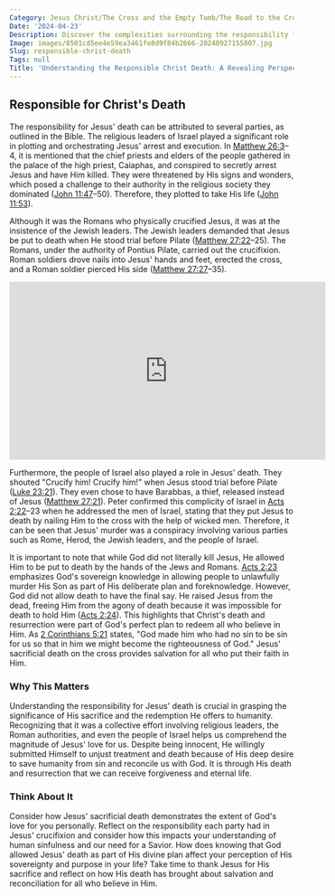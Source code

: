 ```yaml
---
Category: Jesus Christ/The Cross and the Empty Tomb/The Road to the Cross
Date: '2024-04-23'
Description: Discover the complexities surrounding the responsibility for Christ's death in this thought-provoking article. Explore the historical, religious, and ethical implications of this profound event.
Image: images/8501cd5ee4e59ea3461fe8d9f84b2666-20240927155807.jpg
Slug: responsible-christ-death
Tags: null
Title: 'Understanding the Responsible Christ Death: A Revealing Perspective for Believers'
---
```


## Responsible for Christ's Death

The responsibility for Jesus' death can be attributed to several parties, as outlined in the Bible. The religious leaders of Israel played a significant role in plotting and orchestrating Jesus' arrest and execution. In [Matthew 26:3](https://www.bibleref.com/Matthew/26/Matthew-26-3.html)–4, it is mentioned that the chief priests and elders of the people gathered in the palace of the high priest, Caiaphas, and conspired to secretly arrest Jesus and have Him killed. They were threatened by His signs and wonders, which posed a challenge to their authority in the religious society they dominated ([John 11:47](https://www.bibleref.com/John/11/John-11-47.html)–50). Therefore, they plotted to take His life ([John 11:53](https://www.bibleref.com/John/11/John-11-53.html)).

Although it was the Romans who physically crucified Jesus, it was at the insistence of the Jewish leaders. The Jewish leaders demanded that Jesus be put to death when He stood trial before Pilate ([Matthew 27:22](https://www.bibleref.com/Matthew/27/Matthew-27-22.html)–25). The Romans, under the authority of Pontius Pilate, carried out the crucifixion. Roman soldiers drove nails into Jesus' hands and feet, erected the cross, and a Roman soldier pierced His side ([Matthew 27:27](https://www.bibleref.com/Matthew/27/Matthew-27-27.html)–35).


<iframe width="560" height="315" src="https://www.youtube.com/embed/U_rzCrR4JJo" frameborder="0" allow="autoplay; encrypted-media" allowfullscreen></iframe>


Furthermore, the people of Israel also played a role in Jesus' death. They shouted "Crucify him! Crucify him!" when Jesus stood trial before Pilate ([Luke 23:21](https://www.bibleref.com/Luke/23/Luke-23-21.html)). They even chose to have Barabbas, a thief, released instead of Jesus ([Matthew 27:21](https://www.bibleref.com/Matthew/27/Matthew-27-21.html)). Peter confirmed this complicity of Israel in [Acts 2:22](https://www.bibleref.com/Acts/2/Acts-2-22.html)–23 when he addressed the men of Israel, stating that they put Jesus to death by nailing Him to the cross with the help of wicked men. Therefore, it can be seen that Jesus' murder was a conspiracy involving various parties such as Rome, Herod, the Jewish leaders, and the people of Israel.

It is important to note that while God did not literally kill Jesus, He allowed Him to be put to death by the hands of the Jews and Romans. [Acts 2:23](https://www.bibleref.com/Acts/2/Acts-2-23.html) emphasizes God's sovereign knowledge in allowing people to unlawfully murder His Son as part of His deliberate plan and foreknowledge. However, God did not allow death to have the final say. He raised Jesus from the dead, freeing Him from the agony of death because it was impossible for death to hold Him ([Acts 2:24](https://www.bibleref.com/Acts/2/Acts-2-24.html)). This highlights that Christ's death and resurrection were part of God's perfect plan to redeem all who believe in Him. As [2 Corinthians 5:21](https://www.bibleref.com/2-Corinthians/5/2-Corinthians-5-21.html) states, "God made him who had no sin to be sin for us so that in him we might become the righteousness of God." Jesus' sacrificial death on the cross provides salvation for all who put their faith in Him.

### Why This Matters

Understanding the responsibility for Jesus' death is crucial in grasping the significance of His sacrifice and the redemption He offers to humanity. Recognizing that it was a collective effort involving religious leaders, the Roman authorities, and even the people of Israel helps us comprehend the magnitude of Jesus' love for us. Despite being innocent, He willingly submitted Himself to unjust treatment and death because of His deep desire to save humanity from sin and reconcile us with God. It is through His death and resurrection that we can receive forgiveness and eternal life.

### Think About It

Consider how Jesus' sacrificial death demonstrates the extent of God's love for you personally. Reflect on the responsibility each party had in Jesus' crucifixion and consider how this impacts your understanding of human sinfulness and our need for a Savior. How does knowing that God allowed Jesus' death as part of His divine plan affect your perception of His sovereignty and purpose in your life? Take time to thank Jesus for His sacrifice and reflect on how His death has brought about salvation and reconciliation for all who believe in Him.